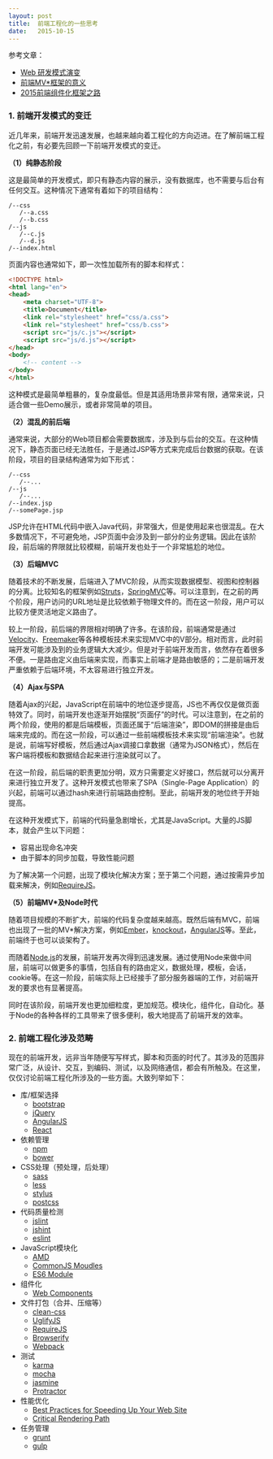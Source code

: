 ```yaml
---
layout: post
title:  前端工程化的一些思考
date:   2015-10-15
---
```


参考文章：
- [Web 研发模式演变](https://github.com/lifesinger/lifesinger.github.io/issues/184)
- [前端MV*框架的意义](http://www.ituring.com.cn/article/59237)
- [2015前端组件化框架之路](http://div.io/topic/908)

### 1. 前端开发模式的变迁

近几年来，前端开发迅速发展，也越来越向着工程化的方向迈进。在了解前端工程化之前，有必要先回顾一下前端开发模式的变迁。

**（1）纯静态阶段**

这是最简单的开发模式，即只有静态内容的展示，没有数据库，也不需要与后台有任何交互。这种情况下通常有着如下的项目结构：

```
/--css
   /--a.css
   /--b.css
/--js
   /--c.js
   /--d.js
/--index.html
```

页面内容也通常如下，即一次性加载所有的脚本和样式：

```html
<!DOCTYPE html>
<html lang="en">
<head>
	<meta charset="UTF-8">
	<title>Document</title>
	<link rel="stylesheet" href="css/a.css">
	<link rel="stylesheet" href="css/b.css">
	<script src="js/c.js"></script>
	<script src="js/d.js"></script>
</head>
<body>
	<!-- content -->
</body>
</html>
```

这种模式是最简单粗暴的，复杂度最低。但是其适用场景非常有限，通常来说，只适合做一些Demo展示，或者非常简单的项目。

**（2）混乱的前后端**

通常来说，大部分的Web项目都会需要数据库，涉及到与后台的交互。在这种情况下，静态页面已经无法胜任，于是通过JSP等方式来完成后台数据的获取。在该阶段，项目的目录结构通常为如下形式：

```
/--css
   /--...
/--js
   /--...
/--index.jsp
/--somePage.jsp
```

JSP允许在HTML代码中嵌入Java代码，非常强大，但是使用起来也很混乱。在大多数情况下，不可避免地，JSP页面中会涉及到一部分的业务逻辑。因此在该阶段，前后端的界限就比较模糊，前端开发也处于一个非常尴尬的地位。

**（3）后端MVC**

随着技术的不断发展，后端进入了MVC阶段，从而实现数据模型、视图和控制器的分离。比较知名的框架例如[Struts](https://struts.apache.org/)，[SpringMVC](http://docs.spring.io/spring-framework/docs/current/spring-framework-reference/html/mvc.html)等。可以注意到，在之前的两个阶段，用户访问的URL地址是比较依赖于物理文件的。而在这一阶段，用户可以比较方便灵活地定义路由了。

较上一阶段，前后端的界限相对明确了许多。在该阶段，前端通常是通过[Velocity](http://velocity.apache.org/)、[Freemaker](http://freemarker.org/)等各种模板技术来实现MVC中的V部分。相对而言，此时前端开发可能涉及到的业务逻辑大大减少。但是对于前端开发而言，依然存在着很多不便。一是路由定义由后端来实现，而事实上前端才是路由敏感的；二是前端开发严重依赖于后端环境，不太容易进行独立开发。

**（4）Ajax与SPA**

随着Ajax的兴起，JavaScript在前端中的地位逐步提高，JS也不再仅仅是做页面特效了。同时，前端开发也逐渐开始摆脱“页面仔”的时代。可以注意到，在之前的两个阶段，使用的都是后端模板，页面还属于“后端渲染”，即DOM的拼接是由后端来完成的。而在这一阶段，可以通过一些前端模板技术来实现“前端渲染”。也就是说，前端写好模板，然后通过Ajax调接口拿数据（通常为JSON格式），然后在客户端将模板和数据结合起来进行渲染就可以了。

在这一阶段，前后端的职责更加分明，双方只需要定义好接口，然后就可以分离开来进行独立开发了。这种开发模式也带来了SPA（Single-Page Application）的兴起，前端可以通过hash来进行前端路由控制。至此，前端开发的地位终于开始提高。

在这种开发模式下，前端的代码量急剧增长，尤其是JavaScript。大量的JS脚本，就会产生以下问题：

- 容易出现命名冲突
- 由于脚本的同步加载，导致性能问题

为了解决第一个问题，出现了模块化解决方案；至于第二个问题，通过按需异步加载来解决，例如[RequireJS](http://requirejs.org/)。

**（5）前端MV*及Node时代**

随着项目规模的不断扩大，前端的代码复杂度越来越高。既然后端有MVC，前端也出现了一批的MV*解决方案，例如[Ember](http://emberjs.com/)，[knockout](http://knockoutjs.com/)，[AngularJS](https://angularjs.org/)等。至此，前端终于也可以谈架构了。

而随着[Node.js](https://nodejs.org/en/)的发展，前端开发再次得到迅速发展。通过使用Node来做中间层，前端可以做更多的事情，包括自有的路由定义，数据处理，模板，会话，cookie等。在这一阶段，前端实际上已经接手了部分服务器端的工作，对前端开发的要求也有显著提高。

同时在该阶段，前端开发也更加细粒度，更加规范。模块化，组件化，自动化。基于Node的各种各样的工具带来了很多便利，极大地提高了前端开发的效率。

### 2. 前端工程化涉及范畴

现在的前端开发，远非当年随便写写样式，脚本和页面的时代了。其涉及的范围非常广泛，从设计、交互，到编码、测试，以及网络通信，都会有所触及。在这里，仅仅讨论前端工程化所涉及的一些方面。大致列举如下：

- 库/框架选择
	- [bootstrap](http://getbootstrap.com/)
	- [jQuery](https://jquery.com/)
	- [AngularJS](https://angularjs.org/)
	- [React](https://facebook.github.io/react/)
- 依赖管理
	- [npm](https://www.npmjs.com/)
	- [bower](http://bower.io/)
- CSS处理（预处理，后处理）
	- [sass](http://sass-lang.com/)
	- [less](http://lesscss.org/)
	- [stylus](https://learnboost.github.io/stylus/)
	- [postcss](https://github.com/postcss/postcss)
- 代码质量检测
	- [jslint](http://www.jslint.com/)
	- [jshint](http://jshint.com/)
	- [eslint](http://eslint.org/)
- JavaScript模块化
	- [AMD](https://github.com/amdjs/amdjs-api)
	- [CommonJS Moudles](http://wiki.commonjs.org/wiki/Modules/1.1)
	- [ES6 Module](https://people.mozilla.org/~jorendorff/es6-draft.html#sec-modules)
- 组件化
	- [Web Components](https://github.com/WebComponents/webcomponentsjs)
- 文件打包（合并、压缩等）
	- [clean-css](https://github.com/jakubpawlowicz/clean-css)
	- [UglifyJS](https://github.com/mishoo/UglifyJS)
	- [RequireJS](http://requirejs.org/)
	- [Browserify](http://browserify.org/)
	- [Webpack](https://webpack.github.io/)
- 测试
	- [karma](http://karma-runner.github.io/)
	- [mocha](https://mochajs.org/)
	- [jasmine](http://jasmine.github.io/)
	- [Protractor](https://angular.github.io/protractor/)
- 性能优化
	- [Best Practices for Speeding Up Your Web Site](https://developer.yahoo.com/performance/rules.html)
	- [Critical Rendering Path](https://developers.google.com/web/fundamentals/performance/critical-rendering-path/?hl=en)
- 任务管理
	- [grunt](http://gruntjs.com/)
	- [gulp](http://gulpjs.com/)
